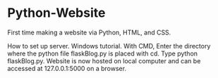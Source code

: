 # Python-Website
First time making a website via Python, HTML, and CSS.

How to set up server.
  Windows tutorial.
  With CMD, Enter the directory where the python file flaskBlog.py is placed with cd.
  Type python flaskBlog.py.
  Website is now hosted on local computer and can be accessed at 127.0.0.1:5000 on a browser.
